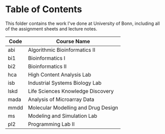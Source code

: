 # Table of Contents

This folder contains the work I've done at University of Bonn, including all of the assignment sheets and lecture notes.

| Code | Course Name                         |
|------|-------------------------------------|
| abi  | Algorithmic Bioinformatics II       |
| bi1  | Bioinformatics I                    |
| bi2  | Bioinformatics II                   |
| hca  | High Content Analysis Lab           |
| isb  | Industrial Systems Biology Lab      |
| lskd | Life Sciences Knowledge Discovery   |
| mada | Analysis of Microarray Data         |
| mmdd | Molecular Modelling and Drug Design |
| ms   | Modeling and Simulation Lab         |
| pl2  | Programming Lab II                  |

